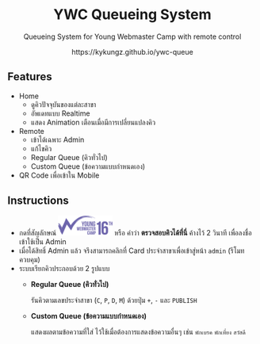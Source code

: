 <center>
  <h1>YWC Queueing System</h1>

  <p>Queueing System for Young Webmaster Camp with remote control</p>

  <p>https://kykungz.github.io/ywc-queue</p>
</center>

## Features
- Home
  - ดูคิวปัจจุบันของแต่ละสาขา
  - อัพเดทแบบ Realtime
  - แสดง Animation เตือนเมื่อมีการเปลี่ยนแปลงคิว
- Remote
  - เข้าได้เฉพาะ Admin
  - แก้ไขคิว
  - Regular Queue (คิวทั่วไป)
  - Custom Queue (ข้อความแบบกำหนดเอง)
- QR Code เพื่อเข้าใน Mobile

## Instructions
- กดที่สัญลักษณ์ <img height="40" src="./images/logo.svg"> หรือ คำว่า **ตรวจสอบคิวได้ที่นี่** ค้างไว้ 2 วินาที เพื่อลงชื่อเข้าใช้เป็น Admin
- เมื่อได้สิทธิ์ Admin แล้ว จรึงสามารถคลิกที่ Card ประจำสาขาเพื่อเข้าสู่หน้า `admin` (รีโมทควบคุม)
- ระบบเรียกคิวประกอบด้วย 2 รูปแบบ
  - **Regular Queue (คิวทั่วไป)**

      รันคิวตามเลขประจำสาขา (`C`, `P`, `D`, `M`) ด้วยปุ่ม `+`, `-` และ `PUBLISH`
  
  - **Custom Queue (ข้อความแบบกำหนดเอง)**

      แสดงผลตามข้อความที่ใส่ ไว้ใช้เมื่อต้องการแสดงข้อความอื่นๆ เช่น `พักเบรค` `พักเที่ยง` `สวัสดี`
